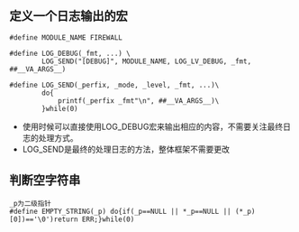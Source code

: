 ## 定义一个日志输出的宏

	#define MODULE_NAME FIREWALL

	#define LOG_DEBUG(_fmt, ...) \
			LOG_SEND("[DEBUG]", MODULE_NAME, LOG_LV_DEBUG, _fmt, ##__VA_ARGS__)

	#define LOG_SEND(_perfix, _mode, _level, _fmt, ...)\
			do{
				printf(_perfix _fmt"\n", ##__VA_ARGS__)\
			}while(0)


- 使用时候可以直接使用LOG_DEBUG宏来输出相应的内容，不需要关注最终日志的处理方式。
- LOG_SEND是最终的处理日志的方法，整体框架不需要更改

## 判断空字符串

	_p为二级指针
	#define EMPTY_STRING(_p) do{if(_p==NULL || *_p==NULL || (*_p)[0])=='\0')return ERR;}while(0) 